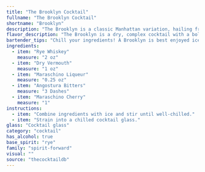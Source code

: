 ```yaml
---
title: "The Brooklyn Cocktail"
fullname: "The Brooklyn Cocktail"
shortname: "Brooklyn"
description: "The Brooklyn is a classic Manhattan variation, hailing from the 19th century.  This  rye-based cocktail, sweetened with dry vermouth and a touch of maraschino, boasts a complex flavor profile balanced by bitter notes from Angostura bitters. It's a sophisticated choice for any occasion. "
flavor_description: "The Brooklyn is a dry, complex cocktail with a bold rye whiskey backbone. Dry vermouth adds a herbaceous and slightly bitter edge, balanced by the sweet, cherry-like notes of maraschino liqueur. Angostura bitters contribute a subtle aromatic warmth, while a maraschino cherry provides a final burst of sweetness and fruity character. The overall experience is a sophisticated, slightly bitter, and ultimately refreshing drink. "
bartender_tips: "Chill your ingredients! A Brooklyn is best enjoyed ice-cold.  Use high-quality rye for a richer flavor. Measure your vermouth carefully - too much will drown out the rye. A dash of bitters adds complexity.  Muddle the cherry for a touch of sweetness before adding to your shaker. Garnish with a cherry - optional, but pretty! "
ingredients:
  - item: "Rye Whiskey"
    measure: "2 oz"
  - item: "Dry Vermouth"
    measure: "1 oz"
  - item: "Maraschino Liqueur"
    measure: "0.25 oz"
  - item: "Angostura Bitters"
    measure: "3 Dashes"
  - item: "Maraschino Cherry"
    measure: "1"
instructions:
  - item: "Combine ingredients with ice and stir until well-chilled."
  - item: "Strain into a chilled cocktail glass."
glass: "Cocktail glass"
category: "cocktail"
has_alcohol: true
base_spirit: "rye"
family: "spirit-forward"
visual: ""
source: "thecocktaildb"
---
```


